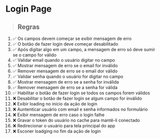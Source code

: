# Login Page

> ## Regras
1.  ✅ Os campos devem começar se exibir mensagem de erro
2.  ✅ O botão de fazer login deve começar desabilitado
3.  ✅ Após digitar algo em um campo, a mensagem de erro só deve sumir se o campo for válido
4.  ✅ Validar email quando o usuário digitar no campo
5.  ✅ Mostrar mensagem de erro se o email for inválido
6.  ✅ Remover mensagem de erro se o email dor válido
7.  ✅ Validar senha quando o usuário for digitar no campo
8.  ✅ Mostrar mensagem de erro se a senha for inválida
9.  ✅ Remover mensagem de erro se a senha for válida
10.  ✅ Habilitar o botão de fazer login se todos os campos forem válidos
11.  ❌ Desabilitar o botão de fazer login se algum campo for inválido
12.  ❌ Exibir loading no início da ação de login
13.  ❌ Auntenticar usuário com email e senha informados no formulário
14.  ❌ Exibir mensagem de erro caso o login falhe
15.  ❌ Gravar o token do usuário no cache para mantê-li conectado
16.  ❌ Redirecionar o usuário para tela principal do app
17.  ❌ Esconer loadging no fim da ação de login